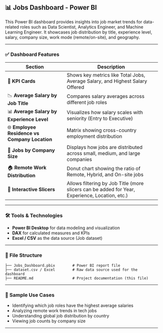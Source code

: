 ## 📊 Jobs Dashboard - Power BI

This Power BI dashboard provides insights into job market trends for data-related roles such as Data Scientist, Analytics Engineer, and Machine Learning Engineer. It showcases job distribution by title, experience level, salary, company size, work mode (remote/on-site), and geography.

---

### ✅ **Dashboard Features**

| Section                                       | Description                                                                                    |
| --------------------------------------------- | ---------------------------------------------------------------------------------------------- |
| 💼 **KPI Cards**                              | Shows key metrics like Total Jobs, Average Salary, and Highest Salary Offered                  |
| 📉 **Average Salary by Job Title**            | Compares salary averages across different job roles                                            |
| 📊 **Average Salary by Experience Level**     | Visualizes how salary scales with seniority (Entry to Executive)                               |
| 🌐 **Employee Residence vs Company Location** | Matrix showing cross-country employment distribution                                           |
| 🏢 **Jobs by Company Size**                   | Displays how jobs are distributed across small, medium, and large companies                    |
| 🏠 **Remote Work Distribution**               | Donut chart showing the ratio of Remote, Hybrid, and On-site jobs                              |
| 🔎 **Interactive Slicers**                    | Allows filtering by Job Title (more slicers can be added for Year, Experience, Location, etc.) |

---

### 🛠️ **Tools & Technologies**

* **Power BI Desktop** for data modeling and visualization
* **DAX** for calculated measures and KPIs
* **Excel / CSV** as the data source (Job dataset)

---

### 📂 **File Structure**

```
├── Jobs_Dashboard.pbix        # Power BI report file
├── dataset.csv / Excel        # Raw data source used for the dashboard
├── README.md                  # Project documentation (this file)
```

---

### 📎 Sample Use Cases

* Identifying which job roles have the highest average salaries
* Analyzing remote work trends in tech jobs
* Understanding global job distribution by country
* Viewing job counts by company size

---
